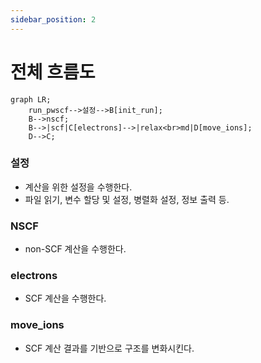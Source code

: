 ```yaml
---
sidebar_position: 2
---
```

# 전체 흐름도
```mermaid
graph LR;
    run_pwscf-->설정-->B[init_run];
    B-->nscf;
    B-->|scf|C[electrons]-->|relax<br>md|D[move_ions];
    D-->C;
```
### 설정
* 계산을 위한 설정을 수행한다.
* 파일 읽기, 변수 할당 및 설정, 병렬화 설정, 정보 출력 등.
### NSCF
* non-SCF 계산을 수행한다.
### electrons
* SCF 계산을 수행한다.
### move_ions
* SCF 계산 결과를 기반으로 구조를 변화시킨다.
